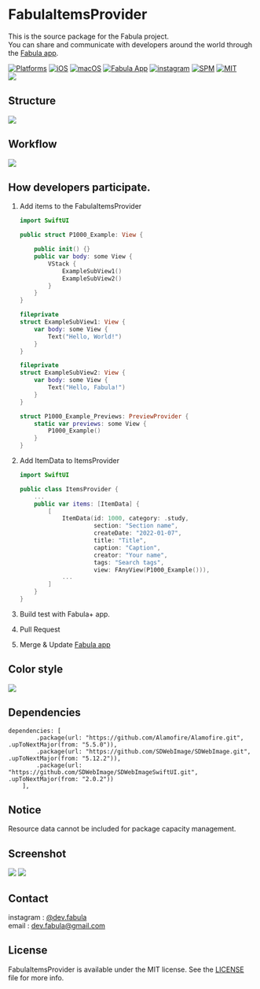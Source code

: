 # **FabulaItemsProvider**
This is the source package for the Fabula project.  
You can share and communicate with developers around the world through the [Fabula app](https://apps.apple.com/app/id1591155142).  

[![Platforms](https://img.shields.io/badge/Platforms-iOS%20%7C%20macOS-blue?style=flat-square)](https://apps.apple.com/app/id1591155142)
[![iOS](https://img.shields.io/badge/iOS-15.0-blue.svg)](https://developer.apple.com/iOS)
[![macOS](https://img.shields.io/badge/macOS-11.0-blue.svg)](https://developer.apple.com/macOS)
[![Fabula App](https://img.shields.io/badge/AppStore-Fabula-orange?style=flat-square)](https://apps.apple.com/app/id1591155142)
[![instagram](https://img.shields.io/badge/instagram-@dev.fabula-orange.svg?style=flat-square)](https://www.instagram.com/dev.fabula)
[![SPM](https://img.shields.io/badge/SPM-compatible-red?style=flat-square)](https://developer.apple.com/documentation/swift_packages/package/)
[![MIT](https://img.shields.io/badge/licenses-MIT-red.svg)](https://opensource.org/licenses/MIT)  
[<img src="Markdown/fabula.png">](https://apps.apple.com/app/id1591155142)  

## Structure
<img src="Markdown/fabulaStructure.png">

## Workflow
<img src="Markdown/fabulaWorkflow.png">

## How developers participate.
1. Add items to the FabulaItemsProvider
      ```swift
      import SwiftUI

      public struct P1000_Example: View {

          public init() {}
          public var body: some View {
              VStack {
                  ExampleSubView1()
                  ExampleSubView2()
              }
          }
      }

      fileprivate
      struct ExampleSubView1: View {
          var body: some View {
              Text("Hello, World!")
          }
      }

      fileprivate
      struct ExampleSubView2: View {
          var body: some View {
              Text("Hello, Fabula!")
          }
      }

      struct P1000_Example_Previews: PreviewProvider {
          static var previews: some View {
              P1000_Example()
          }
      }
      ```

2. Add ItemData to ItemsProvider
      ```swift
      import SwiftUI

      public class ItemsProvider {
          ...
          public var items: [ItemData] {
              [
                  ItemData(id: 1000, category: .study,
                           section: "Section name",
                           createDate: "2022-01-07",
                           title: "Title",
                           caption: "Caption",
                           creator: "Your name",
                           tags: "Search tags",
                           view: FAnyView(P1000_Example())),
                  ...
              ]
          }
      }
      ```
3. Build test with Fabula+ app.
4. Pull Request
5. Merge & Update [Fabula app](https://apps.apple.com/app/id1591155142)

## Color style
<img src="Markdown/fabulaColorStyle.png">  

## Dependencies
```
dependencies: [
        .package(url: "https://github.com/Alamofire/Alamofire.git", .upToNextMajor(from: "5.5.0")),
        .package(url: "https://github.com/SDWebImage/SDWebImage.git", .upToNextMajor(from: "5.12.2")),
        .package(url: "https://github.com/SDWebImage/SDWebImageSwiftUI.git", .upToNextMajor(from: "2.0.2"))
    ],
```
## Notice
Resource data cannot be included for package capacity management.

## Screenshot
<img src="Markdown/FabulaPlus_iOS.gif">
<img src="Markdown/FabulaPlus_macOS.gif">

## Contact
instagram : [@dev.fabula](https://www.instagram.com/dev.fabula)  
email : [dev.fabula@gmail.com](mailto:dev.fabula@gmail.com)

## License
FabulaItemsProvider is available under the MIT license. See the [LICENSE](LICENSE) file for more info.
